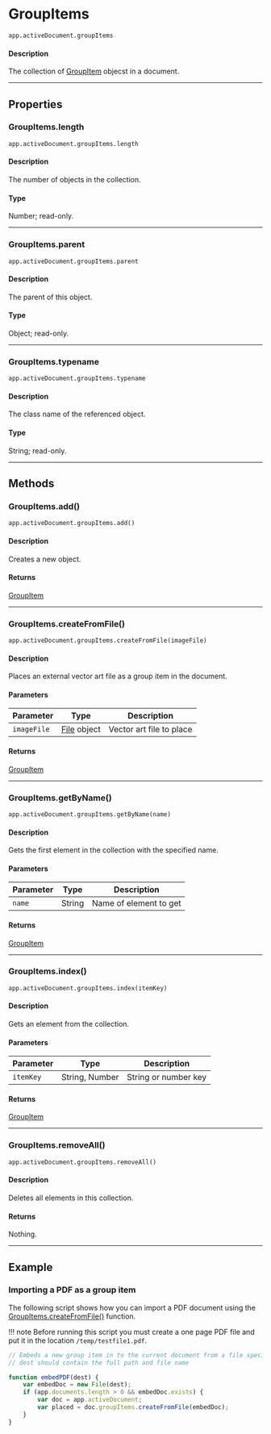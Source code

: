 # GroupItems

`app.activeDocument.groupItems`

#### Description

The collection of [GroupItem](./GroupItem.md) objecst in a document.

---

## Properties

### GroupItems.length

`app.activeDocument.groupItems.length`

#### Description

The number of objects in the collection.

#### Type

Number; read-only.

---

### GroupItems.parent

`app.activeDocument.groupItems.parent`

#### Description

The parent of this object.

#### Type

Object; read-only.

---

### GroupItems.typename

`app.activeDocument.groupItems.typename`

#### Description

The class name of the referenced object.

#### Type

String; read-only.

---

## Methods

### GroupItems.add()

`app.activeDocument.groupItems.add()`

#### Description

Creates a new object.

#### Returns

[GroupItem](./GroupItem.md)

---

### GroupItems.createFromFile()

`app.activeDocument.groupItems.createFromFile(imageFile)`

#### Description

Places an external vector art file as a group item in the document.

#### Parameters

| Parameter   | Type   | Description              |
|-------------|--------|--------------------------|
| `imageFile` | [File](https://extendscript.docsforadobe.dev/file-system-access/file-object/) object   | Vector art file to place |

#### Returns

[GroupItem](./GroupItem.md)

---

### GroupItems.getByName()

`app.activeDocument.groupItems.getByName(name)`

#### Description

Gets the first element in the collection with the specified name.

#### Parameters

| Parameter   | Type   | Description            |
|-------------|--------|------------------------|
| `name`      | String | Name of element to get |

#### Returns

[GroupItem](./GroupItem.md)

---

### GroupItems.index()

`app.activeDocument.groupItems.index(itemKey)`

#### Description

Gets an element from the collection.

#### Parameters

| Parameter   | Type           | Description          |
|-------------|----------------|----------------------|
| `itemKey`   | String, Number | String or number key |

#### Returns

[GroupItem](./GroupItem.md)

---

### GroupItems.removeAll()

`app.activeDocument.groupItems.removeAll()`

#### Description

Deletes all elements in this collection.

#### Returns

Nothing.

---

## Example

### Importing a PDF as a group item

The following script shows how you can import a PDF document using the [GroupItems.createFromFile()](#jsobjref-groupitems-createfromfile) function.

!!! note
    Before running this script you must create a one page PDF file and put it in the location `/temp/testfile1.pdf`.

```javascript
// Embeds a new group item in to the current document from a file specified by dest
// dest should contain the full path and file name

function embedPDF(dest) {
    var embedDoc = new File(dest);
    if (app.documents.length > 0 && embedDoc.exists) {
        var doc = app.activeDocument;
        var placed = doc.groupItems.createFromFile(embedDoc);
    }
}
```
